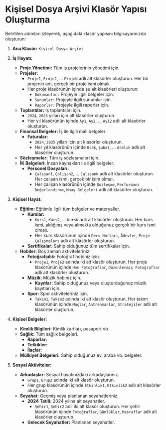 # Kişisel Dosya Arşivi Klasör Yapısı Oluşturma

Belirtilen adımları izleyerek, aşağıdaki klasör yapısını bilgisayarınızda oluşturun:

1. **Ana Klasör:** `Kişisel Dosya Arşivi`
   
2. **İş Hayatı:**
   - **Proje Yönetimi:** Tüm iş projelerinin yönetimi için.
   - **Projeler:**
     - `Proje1`, `Proje2`, … `ProjeN` adlı alt klasörler oluşturun. Her bir projenin adı, gerçek bir proje ismi olmalı.
     - Her proje klasörünün içinde şu alt klasörleri oluşturun:
       - `Dökümanlar:` Projeyle ilgili belgeler için.
       - `Sunumlar:` Projeyle ilgili sunumlar için.
       - `Raporlar:` Projeyle ilgili raporlar için.
   - **Toplantılar:** İş toplantıları için.
     - `2024`, `2025` yılları için alt klasörler oluşturun.
     - Her yıl klasörünün içinde `Ay1`, `Ay2`, … `Ay12` adlı alt klasörler oluşturun.
   - **Finansal Belgeler:** İş ile ilgili mali belgeler.
     - **Faturalar:**
       - `2024`, `2025` yılları için alt klasörler oluşturun.
       - Her yıl klasörünün içinde `Ocak`, `Şubat`, … `Aralık` adlı alt klasörler oluşturun.
   - **Sözleşmeler:** Tüm iş sözleşmeleri için.
   - **İK Belgeleri:** İnsan kaynakları ile ilgili belgeler.
     - **Personel Dosyaları:**
       - `Çalışan1`, `Çalışan2`, … `ÇalışanN` adlı alt klasörler oluşturun. Her çalışan ismi, gerçek bir isim olmalı.
       - Her çalışan klasörünün içinde `Sözleşme`, `Performans Değerlendirme`, `Maaş Belgeleri` adlı alt klasörler oluşturun.

3. **Kişisel Hayat:**
   - **Eğitim:** Eğitimle ilgili tüm belgeler ve materyaller.
     - **Kurslar:**
       - `Kurs1`, `Kurs2`, … `KursN` adlı alt klasörler oluşturun. Her kurs ismi, aldığınız veya almakta olduğunuz gerçek bir kurs ismi olmalı.
       - Her kurs klasörünün içinde `Ders Notları`, `Ödevler`, `Proje Çalışmaları` adlı alt klasörler oluşturun.
     - **Sertifikalar:** Sahip olduğunuz tüm sertifikalar için.
   - **Hobiler:** Boş zaman aktiviteleriniz.
     - **Fotoğrafçılık:** Fotoğraf hobiniz için.
       - `Proje1`, `Proje2` adında iki alt klasör oluşturun. Her proje klasörünün içinde `Ham Fotoğraflar`, `Düzenlenmiş Fotoğraflar` adlı alt klasörler oluşturun.
     - **Müzik:** Müzik hobiniz için.
       - **Kayıtlar:** Sahip olduğunuz veya oluşturduğunuz müzik kayıtları için.
     - **Spor:** Spor aktiviteleriniz için.
       - `Takım1`, `Takım2` adında iki alt klasör oluşturun. Her takım klasörünün içinde `Maçlar`, `Antrenmanlar`, `Stratejiler` adlı alt klasörler oluşturun.

4. **Kişisel Belgeler:**
   - **Kimlik Bilgileri:** Kimlik kartları, pasaport vb.
   - **Sağlık:** Tüm sağlık belgeleri.
     - **Raporlar:**
     - **Tetkikler:**
     - **İlaçlar:**
   - **Mülkiyet Belgeleri:** Sahip olduğunuz ev, araba vb. belgeler.

5. **Sosyal Aktiviteler:**
   - **Arkadaşlar:** Sosyal hayatınızdaki arkadaşlarınız.
     - `Grup1`, `Grup2` adında iki alt klasör oluşturun.
     - Her grup klasörünün içinde `Etkinlik1`, `Etkinlik2` adlı alt klasörler oluşturun.
   - **Seyahat:** Geçmiş veya planlanan seyahatleriniz.
     - **2024 Tatili:** 2024 yılına ait seyahatler.
       - `Şehir1`, `Şehir2` adlı iki alt klasör oluşturun. Her şehir klasörünün içinde `Fotoğraflar`, `Günlükler`, `Masraflar` adlı alt klasörler oluşturun.
     - **Gelecek Seyahatler:** Planlanan seyahatler.